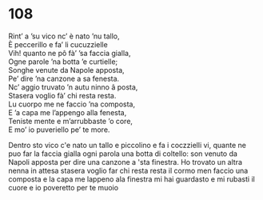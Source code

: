 # 108
  
Rint’ a ’su vico nc’ è nato ’nu tallo,  
È peccerillo e fa’ li cucuzzielle  
Vih! quanto ne pô fà’ ’sa faccia gialla,  
Ogne parole ’na botta ’e curtielle;  
Songhe venute da Napole apposta,  
Pe’ dire ’na canzone a sa fenesta.  
Nc’ aggio truvato ’n autu ninno â posta,  
Stasera voglio fà’ chi resta resta.  
Lu cuorpo me ne faccio ’na composta,  
E ’a capa me l’appengo alla fenesta,  
Teniste mente e m’arrubbaste ’o core,  
E mo’ io puveriello pe’ te more.

Dentro sto vico c'e nato un tallo
e piccolino e fa i coczzielli
vi, quante ne puo far la faccia gialla
ogni parola una botta di coltello:
son venuto da Napoli apposta
per dire una canzone a 'sta finestra.
Ho trovato un altra nenna in attesa
stasera voglio far chi resta resta
il cormo men faccio una composta
e la capa me lappeno ala finestra
mi hai guardasto e mi rubasti il cuore
e io poveretto per te muoio
